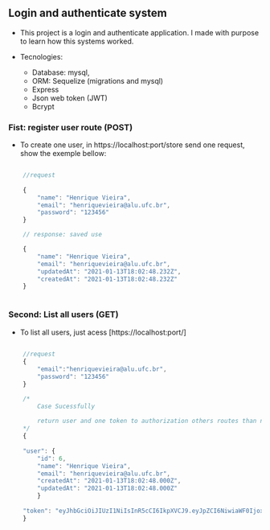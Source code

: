 ## Login and authenticate system

- This project is a login and authenticate application. I made with purpose to learn how this systems worked.

- Tecnologies:
    - Database: mysql,
    - ORM: Sequelize (migrations and mysql)
    - Express
    - Json web token (JWT)
    - Bcrypt

### Fist: register user route (POST)
- To create one user, in https://localhost:port/store send one request, show the exemple bellow:

```javascript

    //request
    
    {
        "name": "Henrique Vieira",
        "email": "henriquevieira@alu.ufc.br",
        "password": "123456"
    }

    // response: saved use

    {
        "name": "Henrique Vieira",
        "email": "henriquevieira@alu.ufc.br",
        "updatedAt": "2021-01-13T18:02:48.232Z",
        "createdAt": "2021-01-13T18:02:48.232Z"
    }
    
```

### Second: List all users (GET)
- To list all users, just acess [https://localhost:port/]

```javascript
    
    //request
    {
        "email":"henriquevieira@alu.ufc.br",
        "password": "123456"
    }

    /*
        Case Sucessfully
        
        return user and one token to authorization others routes than needed user authenticate
    */
    {
        
    "user": {
        "id": 6,
        "name": "Henrique Vieira",
        "email": "henriquevieira@alu.ufc.br",
        "createdAt": "2021-01-13T18:02:48.000Z",
        "updatedAt": "2021-01-13T18:02:48.000Z"
        }
    
    "token": "eyJhbGciOiJIUzI1NiIsInR5cCI6IkpXVCJ9.eyJpZCI6NiwiaWF0IjoxNjEwNTYyNTg4fQ.tg4PlnqhpSFZuCK0USB1QdN2eTVFvTzoTwwpLZj09ac"
    }

```
